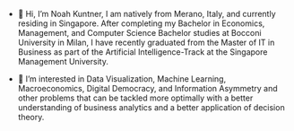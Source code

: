 - 👋 Hi, I’m Noah Kuntner, I am natively from Merano, Italy, and currently residing in Singapore. After completing my Bachelor in Economics, Management, and Computer Science Bachelor studies at Bocconi University in Milan, I have recently graduated from the Master of IT in Business as part of the Artificial Intelligence-Track at the Singapore Management University.

- 👀 I’m interested in Data Visualization, Machine Learning, Macroeconomics, Digital Democracy, and Information Asymmetry and other problems that can be tackled more optimally with a better understanding of business analytics and a better application of decision theory.
